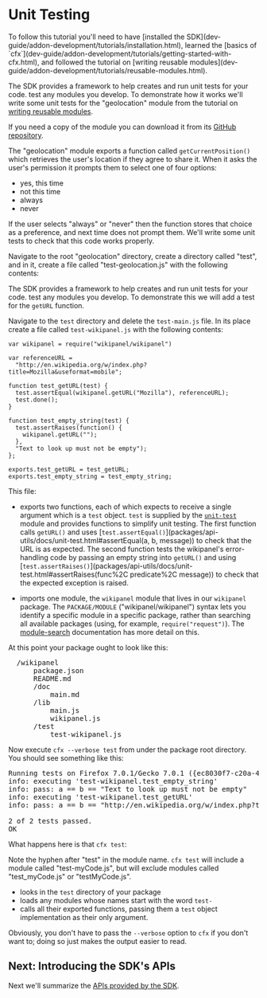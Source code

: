 # Unit Testing #

<span class="aside">
To follow this tutorial you'll need to have
[installed the SDK](dev-guide/addon-development/tutorials/installation.html),
learned the
[basics of `cfx`](dev-guide/addon-development/tutorials/getting-started-with-cfx.html),
and followed the tutorial on
[writing reusable modules](dev-guide/addon-development/tutorials/reusable-modules.html).
</span>

The SDK provides a framework to help creates and run unit tests for
your code. test any modules you develop. To demonstrate how it works
we'll write some unit tests for the "geolocation" module from the
tutorial on
[writing reusable modules](dev-guide/addon-development/tutorials/reusable-modules.html).

If you need a copy of the module you can download it from its [GitHub repository](https://github.com/wbamberg/geolocation/zipball/1.0).

The "geolocation" module exports a function called `getCurrentPosition()`
which retrieves the user's location if they agree to share it. When it
asks the user's permission it prompts them to select one of four options:

* yes, this time
* not this time
* always
* never

If the user selects "always" or "never" then the function stores that choice
as a preference, and next time does not prompt them. We'll write some unit
tests to check that this code works properly.

Navigate to the root "geolocation" directory, create a directory called
"test", and in it, create a file called "test-geolocation.js" with the
following contents:

The SDK provides a framework to help creates and run unit tests for your code.
test any modules you develop. To
demonstrate this we will add a test for the `getURL` function.

Navigate to the `test` directory and delete the `test-main.js` file. In its
place create a file called `test-wikipanel.js` with the following contents:

    var wikipanel = require("wikipanel/wikipanel")

    var referenceURL =
      "http://en.wikipedia.org/w/index.php?title=Mozilla&useformat=mobile";

    function test_getURL(test) {
      test.assertEqual(wikipanel.getURL("Mozilla"), referenceURL);
      test.done();
    }

    function test_empty_string(test) {
      test.assertRaises(function() {
        wikipanel.getURL("");
      },
      "Text to look up must not be empty");
    };

    exports.test_getURL = test_getURL;
    exports.test_empty_string = test_empty_string;

This file:

* exports two functions, each of which expects to receive a single
argument which is a `test` object. `test` is supplied by the
[`unit-test`](packages/api-utils/docs/unit-test.html) module and provides
functions to simplify unit testing.
The first function calls `getURL()` and uses [`test.assertEqual()`](packages/api-utils/docs/unit-test.html#assertEqual(a, b, message))
to check that the URL is as expected.
The second function tests the wikipanel's error-handling code by passing an
empty string into `getURL()` and using
[`test.assertRaises()`](packages/api-utils/docs/unit-test.html#assertRaises(func%2C predicate%2C message))
to check that the expected exception is raised.

* imports one module, the `wikipanel` module that lives in our
`wikipanel` package. The `PACKAGE/MODULE` ("wikipanel/wikipanel") syntax lets
you identify a specific module in a specific package, rather than searching
all available packages (using, for example, `require("request")`). The
[module-search](dev-guide/addon-development/module-search.html) documentation
has more detail on this.

At this point your package ought to look like this:

<pre>
  /wikipanel
      package.json
      README.md
      /doc
          main.md
      /lib
          main.js
          wikipanel.js
      /test
          test-wikipanel.js
</pre>

Now execute `cfx --verbose test` from under the package root directory.
You should see something like this:

<pre>
Running tests on Firefox 7.0.1/Gecko 7.0.1 ({ec8030f7-c20a-464f-9b0e-13a3a9e97384}) under Darwin/x86_64-gcc3.
info: executing 'test-wikipanel.test_empty_string'
info: pass: a == b == "Text to look up must not be empty"
info: executing 'test-wikipanel.test_getURL'
info: pass: a == b == "http://en.wikipedia.org/w/index.php?title=Mozilla&useformat=mobile"

2 of 2 tests passed.
OK
</pre>

What happens here is that `cfx test`:

<span class="aside">Note the hyphen after "test" in the module name.
`cfx test` will include a module called "test-myCode.js", but will exclude
modules called "test_myCode.js" or "testMyCode.js".</span>

* looks in the `test` directory of your
package
* loads any modules whose names start with the word `test-`
*  calls all their exported functions, passing them a `test` object
implementation as their only argument.

Obviously, you don't have to pass the `--verbose` option to `cfx` if you don't
want to; doing so just makes the output easier to read.

## Next: Introducing the SDK's APIs ##

Next we'll summarize the
[APIs provided by the SDK](dev-guide/addon-development/api-intro.html).

